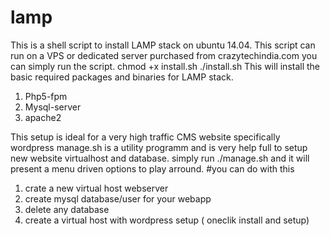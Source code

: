 # lamp
This is a shell script to install LAMP stack on ubuntu 14.04. This script can run on a VPS or dedicated server purchased from crazytechindia.com you can simply run the script. chmod +x install.sh ./install.sh This will install the basic required packages and binaries for LAMP stack. 
1. Php5-fpm 
2. Mysql-server 
3. apache2

This setup is ideal for a very high traffic CMS website specifically wordpress
manage.sh is a utility programm and is very help full to setup new website virtualhost and database.
simply run ./manage.sh and it will present a menu driven options to play arround.
#you can do with this
1. crate a new virtual host webserver
2. create mysql database/user for your webapp
3. delete any database
4. create a virtual host with wordpress setup ( oneclik install and setup)
